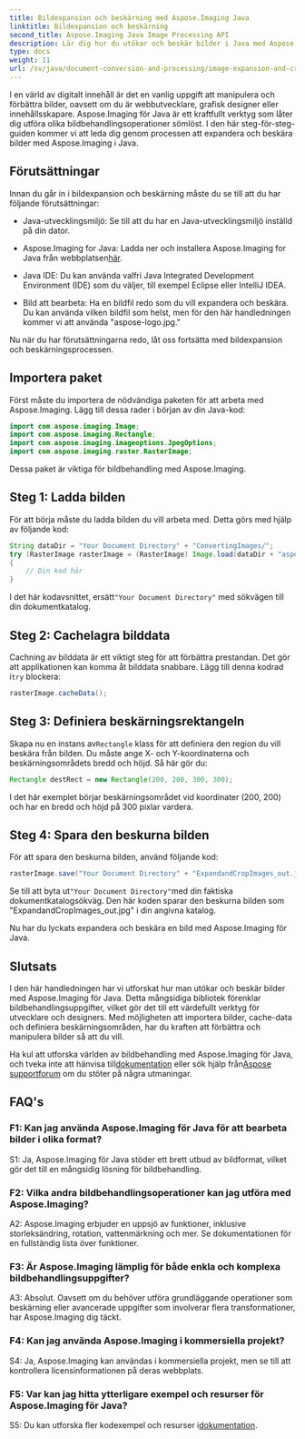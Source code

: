 ```yaml
---
title: Bildexpansion och beskärning med Aspose.Imaging Java
linktitle: Bildexpansion och beskärning
second_title: Aspose.Imaging Java Image Processing API
description: Lär dig hur du utökar och beskär bilder i Java med Aspose.Imaging. Förbättra dina färdigheter i bildbehandling med denna steg-för-steg-guide.
type: docs
weight: 11
url: /sv/java/document-conversion-and-processing/image-expansion-and-cropping/
---
```

I en värld av digitalt innehåll är det en vanlig uppgift att manipulera och förbättra bilder, oavsett om du är webbutvecklare, grafisk designer eller innehållsskapare. Aspose.Imaging för Java är ett kraftfullt verktyg som låter dig utföra olika bildbehandlingsoperationer sömlöst. I den här steg-för-steg-guiden kommer vi att leda dig genom processen att expandera och beskära bilder med Aspose.Imaging i Java.

## Förutsättningar

Innan du går in i bildexpansion och beskärning måste du se till att du har följande förutsättningar:

- Java-utvecklingsmiljö: Se till att du har en Java-utvecklingsmiljö inställd på din dator.

-  Aspose.Imaging for Java: Ladda ner och installera Aspose.Imaging for Java från webbplatsen[här](https://releases.aspose.com/imaging/java/).

- Java IDE: Du kan använda valfri Java Integrated Development Environment (IDE) som du väljer, till exempel Eclipse eller IntelliJ IDEA.

- Bild att bearbeta: Ha en bildfil redo som du vill expandera och beskära. Du kan använda vilken bildfil som helst, men för den här handledningen kommer vi att använda "aspose-logo.jpg."

Nu när du har förutsättningarna redo, låt oss fortsätta med bildexpansion och beskärningsprocessen.

## Importera paket

Först måste du importera de nödvändiga paketen för att arbeta med Aspose.Imaging. Lägg till dessa rader i början av din Java-kod:

```java
import com.aspose.imaging.Image;
import com.aspose.imaging.Rectangle;
import com.aspose.imaging.imageoptions.JpegOptions;
import com.aspose.imaging.raster.RasterImage;
```

Dessa paket är viktiga för bildbehandling med Aspose.Imaging.

## Steg 1: Ladda bilden

För att börja måste du ladda bilden du vill arbeta med. Detta görs med hjälp av följande kod:

```java
String dataDir = "Your Document Directory" + "ConvertingImages/";
try (RasterImage rasterImage = (RasterImage) Image.load(dataDir + "aspose-logo.jpg"))
{
    // Din kod här
}
```

 I det här kodavsnittet, ersätt`"Your Document Directory"` med sökvägen till din dokumentkatalog.

## Steg 2: Cachelagra bilddata

 Cachning av bilddata är ett viktigt steg för att förbättra prestandan. Det gör att applikationen kan komma åt bilddata snabbare. Lägg till denna kodrad i`try` blockera:

```java
rasterImage.cacheData();
```

## Steg 3: Definiera beskärningsrektangeln

 Skapa nu en instans av`Rectangle` klass för att definiera den region du vill beskära från bilden. Du måste ange X- och Y-koordinaterna och beskärningsområdets bredd och höjd. Så här gör du:

```java
Rectangle destRect = new Rectangle(200, 200, 300, 300);
```

I det här exemplet börjar beskärningsområdet vid koordinater (200, 200) och har en bredd och höjd på 300 pixlar vardera.

## Steg 4: Spara den beskurna bilden

För att spara den beskurna bilden, använd följande kod:

```java
rasterImage.save("Your Document Directory" + "ExpandandCropImages_out.jpg", new JpegOptions(), destRect);
```

 Se till att byta ut`"Your Document Directory"`med din faktiska dokumentkatalogsökväg. Den här koden sparar den beskurna bilden som "ExpandandCropImages_out.jpg" i din angivna katalog.

Nu har du lyckats expandera och beskära en bild med Aspose.Imaging för Java.

## Slutsats

I den här handledningen har vi utforskat hur man utökar och beskär bilder med Aspose.Imaging för Java. Detta mångsidiga bibliotek förenklar bildbehandlingsuppgifter, vilket gör det till ett värdefullt verktyg för utvecklare och designers. Med möjligheten att importera bilder, cache-data och definiera beskärningsområden, har du kraften att förbättra och manipulera bilder så att du vill.

 Ha kul att utforska världen av bildbehandling med Aspose.Imaging för Java, och tveka inte att hänvisa till[dokumentation](https://reference.aspose.com/imaging/java/) eller sök hjälp från[Aspose supportforum](https://forum.aspose.com/) om du stöter på några utmaningar.

## FAQ's

### F1: Kan jag använda Aspose.Imaging för Java för att bearbeta bilder i olika format?

S1: Ja, Aspose.Imaging för Java stöder ett brett utbud av bildformat, vilket gör det till en mångsidig lösning för bildbehandling.

### F2: Vilka andra bildbehandlingsoperationer kan jag utföra med Aspose.Imaging?

A2: Aspose.Imaging erbjuder en uppsjö av funktioner, inklusive storleksändring, rotation, vattenmärkning och mer. Se dokumentationen för en fullständig lista över funktioner.

### F3: Är Aspose.Imaging lämplig för både enkla och komplexa bildbehandlingsuppgifter?

A3: Absolut. Oavsett om du behöver utföra grundläggande operationer som beskärning eller avancerade uppgifter som involverar flera transformationer, har Aspose.Imaging dig täckt.

### F4: Kan jag använda Aspose.Imaging i kommersiella projekt?

S4: Ja, Aspose.Imaging kan användas i kommersiella projekt, men se till att kontrollera licensinformationen på deras webbplats.

### F5: Var kan jag hitta ytterligare exempel och resurser för Aspose.Imaging för Java?

 S5: Du kan utforska fler kodexempel och resurser i[dokumentation](https://reference.aspose.com/imaging/java/).